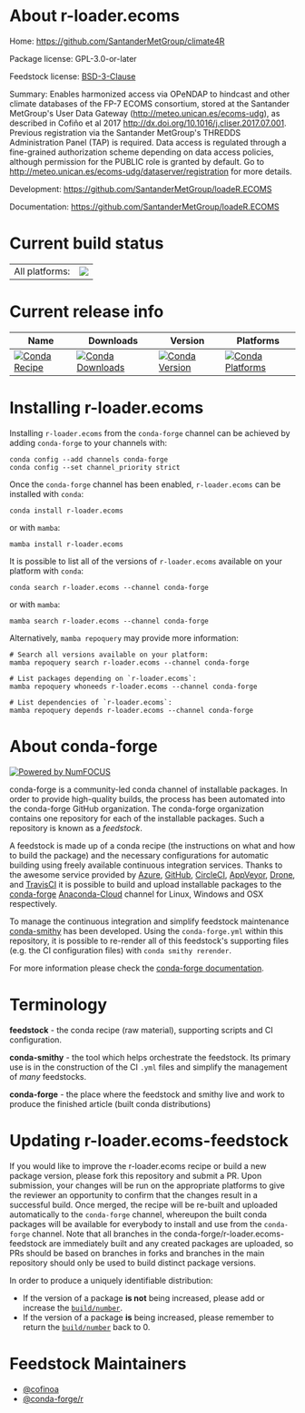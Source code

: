 About r-loader.ecoms
====================

Home: https://github.com/SantanderMetGroup/climate4R

Package license: GPL-3.0-or-later

Feedstock license: [BSD-3-Clause](https://github.com/conda-forge/r-loader.ecoms-feedstock/blob/main/LICENSE.txt)

Summary: Enables harmonized access via OPeNDAP to hindcast and other climate databases of the FP-7 ECOMS consortium, stored at the Santander MetGroup's User Data Gateway (<http://meteo.unican.es/ecoms-udg>), as described in Cofiño et al 2017 <http://dx.doi.org/10.1016/j.cliser.2017.07.001>. Previous registration via the Santander MetGroup's THREDDS Administration Panel (TAP) is required. Data access is regulated through a fine-grained authorization scheme depending on data access policies, although permission for the PUBLIC role is granted by default. Go to <http://meteo.unican.es/ecoms-udg/dataserver/registration> for more details.

Development: https://github.com/SantanderMetGroup/loadeR.ECOMS

Documentation: https://github.com/SantanderMetGroup/loadeR.ECOMS

Current build status
====================


<table><tr><td>All platforms:</td>
    <td>
      <a href="https://dev.azure.com/conda-forge/feedstock-builds/_build/latest?definitionId=16195&branchName=main">
        <img src="https://dev.azure.com/conda-forge/feedstock-builds/_apis/build/status/r-loader.ecoms-feedstock?branchName=main">
      </a>
    </td>
  </tr>
</table>

Current release info
====================

| Name | Downloads | Version | Platforms |
| --- | --- | --- | --- |
| [![Conda Recipe](https://img.shields.io/badge/recipe-r--loader.ecoms-green.svg)](https://anaconda.org/conda-forge/r-loader.ecoms) | [![Conda Downloads](https://img.shields.io/conda/dn/conda-forge/r-loader.ecoms.svg)](https://anaconda.org/conda-forge/r-loader.ecoms) | [![Conda Version](https://img.shields.io/conda/vn/conda-forge/r-loader.ecoms.svg)](https://anaconda.org/conda-forge/r-loader.ecoms) | [![Conda Platforms](https://img.shields.io/conda/pn/conda-forge/r-loader.ecoms.svg)](https://anaconda.org/conda-forge/r-loader.ecoms) |

Installing r-loader.ecoms
=========================

Installing `r-loader.ecoms` from the `conda-forge` channel can be achieved by adding `conda-forge` to your channels with:

```
conda config --add channels conda-forge
conda config --set channel_priority strict
```

Once the `conda-forge` channel has been enabled, `r-loader.ecoms` can be installed with `conda`:

```
conda install r-loader.ecoms
```

or with `mamba`:

```
mamba install r-loader.ecoms
```

It is possible to list all of the versions of `r-loader.ecoms` available on your platform with `conda`:

```
conda search r-loader.ecoms --channel conda-forge
```

or with `mamba`:

```
mamba search r-loader.ecoms --channel conda-forge
```

Alternatively, `mamba repoquery` may provide more information:

```
# Search all versions available on your platform:
mamba repoquery search r-loader.ecoms --channel conda-forge

# List packages depending on `r-loader.ecoms`:
mamba repoquery whoneeds r-loader.ecoms --channel conda-forge

# List dependencies of `r-loader.ecoms`:
mamba repoquery depends r-loader.ecoms --channel conda-forge
```


About conda-forge
=================

[![Powered by
NumFOCUS](https://img.shields.io/badge/powered%20by-NumFOCUS-orange.svg?style=flat&colorA=E1523D&colorB=007D8A)](https://numfocus.org)

conda-forge is a community-led conda channel of installable packages.
In order to provide high-quality builds, the process has been automated into the
conda-forge GitHub organization. The conda-forge organization contains one repository
for each of the installable packages. Such a repository is known as a *feedstock*.

A feedstock is made up of a conda recipe (the instructions on what and how to build
the package) and the necessary configurations for automatic building using freely
available continuous integration services. Thanks to the awesome service provided by
[Azure](https://azure.microsoft.com/en-us/services/devops/), [GitHub](https://github.com/),
[CircleCI](https://circleci.com/), [AppVeyor](https://www.appveyor.com/),
[Drone](https://cloud.drone.io/welcome), and [TravisCI](https://travis-ci.com/)
it is possible to build and upload installable packages to the
[conda-forge](https://anaconda.org/conda-forge) [Anaconda-Cloud](https://anaconda.org/)
channel for Linux, Windows and OSX respectively.

To manage the continuous integration and simplify feedstock maintenance
[conda-smithy](https://github.com/conda-forge/conda-smithy) has been developed.
Using the ``conda-forge.yml`` within this repository, it is possible to re-render all of
this feedstock's supporting files (e.g. the CI configuration files) with ``conda smithy rerender``.

For more information please check the [conda-forge documentation](https://conda-forge.org/docs/).

Terminology
===========

**feedstock** - the conda recipe (raw material), supporting scripts and CI configuration.

**conda-smithy** - the tool which helps orchestrate the feedstock.
                   Its primary use is in the construction of the CI ``.yml`` files
                   and simplify the management of *many* feedstocks.

**conda-forge** - the place where the feedstock and smithy live and work to
                  produce the finished article (built conda distributions)


Updating r-loader.ecoms-feedstock
=================================

If you would like to improve the r-loader.ecoms recipe or build a new
package version, please fork this repository and submit a PR. Upon submission,
your changes will be run on the appropriate platforms to give the reviewer an
opportunity to confirm that the changes result in a successful build. Once
merged, the recipe will be re-built and uploaded automatically to the
`conda-forge` channel, whereupon the built conda packages will be available for
everybody to install and use from the `conda-forge` channel.
Note that all branches in the conda-forge/r-loader.ecoms-feedstock are
immediately built and any created packages are uploaded, so PRs should be based
on branches in forks and branches in the main repository should only be used to
build distinct package versions.

In order to produce a uniquely identifiable distribution:
 * If the version of a package **is not** being increased, please add or increase
   the [``build/number``](https://docs.conda.io/projects/conda-build/en/latest/resources/define-metadata.html#build-number-and-string).
 * If the version of a package **is** being increased, please remember to return
   the [``build/number``](https://docs.conda.io/projects/conda-build/en/latest/resources/define-metadata.html#build-number-and-string)
   back to 0.

Feedstock Maintainers
=====================

* [@cofinoa](https://github.com/cofinoa/)
* [@conda-forge/r](https://github.com/conda-forge/r/)

